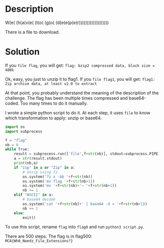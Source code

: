 # Description

W(e( (h(a(v(e( (t(o( (g(o( (d(e(e(p(e(r)))))))))))))))))))

There is a file to download.

# Solution

If you `file flag`, you will get:
`flag: bzip2 compressed data, block size = 400k`

Ok, easy, you just to unzip it to flag1. If you `file flag1`, you will get:
`flag1: Zip archive data, at least v2.0 to extract`

At that point, you probably understand the meaning of the description of the challenge. The flag has been multiple times compressed and base64-coded. Too many times to do it manually.

I wrote a simple python script to do it. At each step, it uses `file` to know which transformation to apply: unzip or base64.

```python
import os
import subprocess

f = "flag"
nb = 0
while True:
    result = subprocess.run(['file',f+str(nb)], stdout=subprocess.PIPE)
    a = str(result.stdout)
    print(nb,a)
    if "zip" in a or "Zip" in a:
        # Unzip using 7z
        os.system('7z x -bb '+f+str(nb))
        os.system('mv flag '+f+str(nb+1))
        os.system('mv '+f+str(nb)+'~ '+f+str(nb+1))
        nb += 1
    elif "ASCII" in a:
        # base64 decode
        os.system('cat '+f+str(nb)+' | base64 -d > '+f+str(nb+1))
        nb += 1
    else:
        exit()
```

To use this script, rename `flag` into `flag0` and run `python3 script.py`.

There are 500 steps. The flag is in flag500: `MCA{Wh0_Needz_File_Extensions?}`
